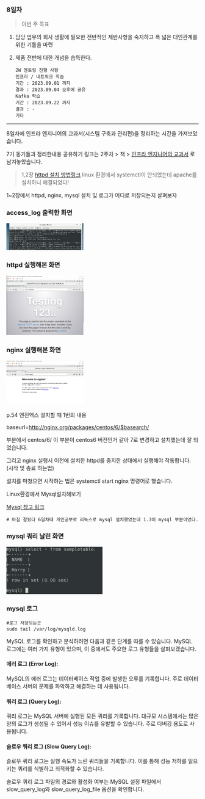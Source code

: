 ### 8일차
> 이번 주 목표

1. 담당 업무의 회사 생활에 필요한 전반적인 제반사항을 숙지하고 폭 넓은 대인관계를 위한 기틀을 마련
2. 제품 전반에 대한 개념을 습득한다.

    
       2W 멘토링 진행 사항
       인프라 / 네트워크 학습
       기간 : 2023.09.01 까지
       결과 : 2023.09.04 오후에 공유
       Kafka 학습
       기간 : 2023.09.22 까지
       결과 : -
       기타


-----------------------------------------


8일차에 인프라 엔지니어의 교과서(시스템 구축과 관리편)을 정리하는 시간을
가져보았습니다.

7기 동기들과 정리한내용 공유하기 링크는 2주차 > 책 > [인프라 엔지니어의 교과서](https://github.com/JaeKang20/lloydk/blob/main/2%EC%A3%BC%EC%B0%A8/%EC%B1%85/%EC%9D%B8%ED%94%84%EB%9D%BC%EC%97%94%EC%A7%80%EB%8B%88%EC%96%B4%EC%9D%98%EA%B5%90%EA%B3%BC%EC%84%9C.md) 로 남겨놓았습니다.

> 1,2장 [httpd 설치 방법링크](https://veneas.tistory.com/entry/Linux-CentOS7-Apache-%EC%84%A4%EC%B9%98-%EC%95%84%ED%8C%8C%EC%B9%98-%EC%9B%B9-%EC%84%9C%EB%B2%84)
linux 환경에서 systemctl이 안되었는데 apache를 설치하니 해결되었다!


1~2장에서 httpd, nginx, mysql 설치 및 로그가 어디로 저장되는지 살펴보자

### access_log 출력한 화면

<img src="../img/img_17.png" alt ="access_log출력" style="max-width:40%;">


### httpd 실행해본 화면

<img src="../img/img_19.png" alt ="아파치 실행" style="max-width:40%;">

### nginx 실행해본 화면

<img src="../img/img_18.png" alt ="nginx 실행" style="max-width:40%;">

p.54 엔진엑스 설치할 때 1번의 내용

baseurl=http://nginx.org/packages/centos/6/$basearch/

부분에서 centos/6/ 이 부분이 centos6 버전인거 같아 7로 변경하고 설치했는데 잘 되었습니다.

그리고 nginx 실행시 이전에 설치한 httpd를 중지한 상태에서 실행해야 작동합니다. (시작 및 종료 하는법)

설치를 마쳤으면 시작하는 법은
systemctl start nginx 명령어로 했습니다.



Linux환경에서 Mysql설치해보기

[Mysql 참고 링크](https://dear-sauce-d4e.notion.site/mysql-e49ef2705c144d5b984fcded2d69de31)
    
    # 마침 잘됬다 6일차때 개인공부로 리눅스로 mysql 설치했었는데 1.3이 mysql 부분이었다.

### mysql 쿼리 날린 화면

<img src="../img/img_9.png" alt ="mysql" style="max-width:50%;">

### mysql 로그


    #로그 저장되는곳
    sudo tail /var/log/mysqld.log

MySQL 로그를 확인하고 분석하려면 다음과 같은 단계를 따를 수 있습니다. MySQL 로그에는 여러 가지 유형이 있으며, 이 중에서도 주요한 로그 유형들을 살펴보겠습니다.

#### 에러 로그 (Error Log):
MySQL의 에러 로그는 데이터베이스 작업 중에 발생한 오류를 기록합니다. 주로 데이터베이스 서버의 문제를 파악하고 해결하는 데 사용됩니다.

#### 쿼리 로그 (Query Log):
쿼리 로그는 MySQL 서버에 실행된 모든 쿼리를 기록합니다. 대규모 시스템에서는 많은 양의 로그가 생성될 수 있어서 성능 이슈를 유발할 수 있습니다. 주로 디버깅 용도로 사용됩니다.


#### 슬로우 쿼리 로그 (Slow Query Log):

슬로우 쿼리 로그는 실행 속도가 느린 쿼리들을 기록합니다. 이를 통해 성능 저하를 일으키는 쿼리를 식별하고 최적화할 수 있습니다.

슬로우 쿼리 로그 파일의 경로와 활성화 여부는 MySQL 설정 파일에서 slow_query_log와 slow_query_log_file 옵션을 확인합니다.

